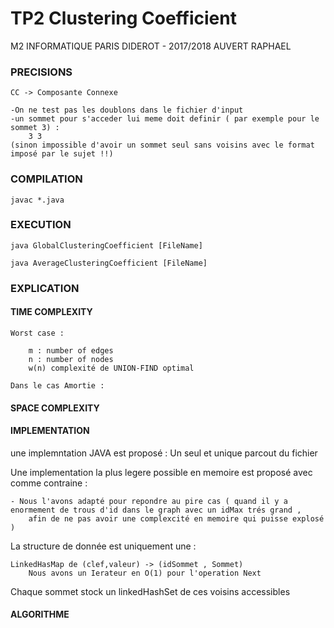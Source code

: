 # TP2 Clustering Coefficient

M2 INFORMATIQUE PARIS DIDEROT - 2017/2018
AUVERT RAPHAEL


### PRECISIONS

	CC -> Composante Connexe

	-On ne test pas les doublons dans le fichier d'input
	-un sommet pour s'acceder lui meme doit definir ( par exemple pour le sommet 3) :
		3 3
	(sinon impossible d'avoir un sommet seul sans voisins avec le format imposé par le sujet !!)


### COMPILATION

	javac *.java


### EXECUTION

	java GlobalClusteringCoefficient [FileName]

	java AverageClusteringCoefficient [FileName]



### EXPLICATION



#### TIME COMPLEXITY

	Worst case :
		
	  	m : number of edges
	  	n : number of nodes
	  	w(n) complexité de UNION-FIND optimal
	 
	Dans le cas Amortie :
		


#### SPACE COMPLEXITY
	
	



#### IMPLEMENTATION

une implemntation JAVA est proposé :
	Un seul et unique parcout du fichier 
	

Une implementation la plus legere possible en memoire est proposé avec comme contraine :

	- Nous l'avons adapté pour repondre au pire cas ( quand il y a enormement de trous d'id dans le graph avec un idMax trés grand ,
		afin de ne pas avoir une complexcité en memoire qui puisse explosé )


La structure de donnée est uniquement une :

	LinkedHasMap de (clef,valeur) -> (idSommet , Sommet)
		Nous avons un Ierateur en O(1) pour l'operation Next


Chaque sommet stock un linkedHashSet de ces voisins accessibles 


#### ALGORITHME
